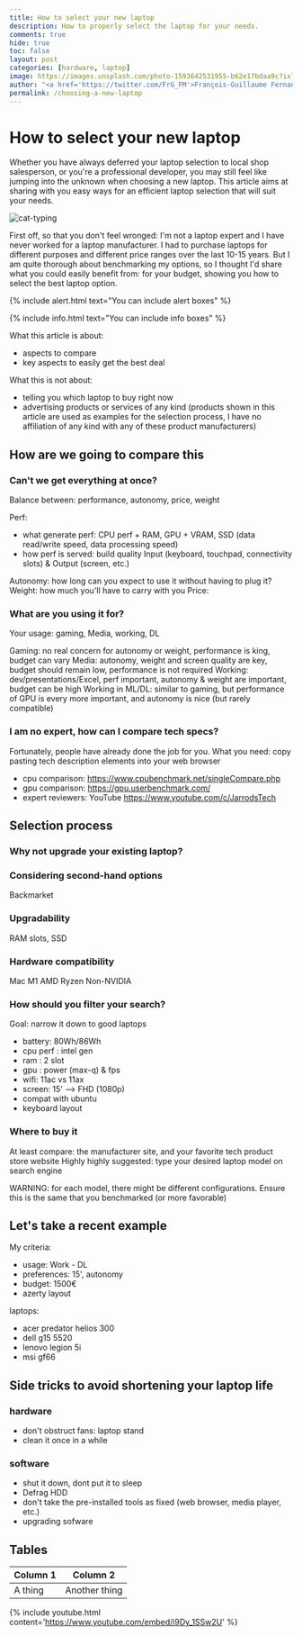 ```yaml
---
title: How to select your new laptop
description: How to properly select the laptop for your needs.
comments: true
hide: true
toc: false
layout: post
categories: [hardware, laptop]
image: https://images.unsplash.com/photo-1593642531955-b62e17bdaa9c?ixlib=rb-1.2.1&ixid=MnwxMjA3fDB8MHxwaG90by1wYWdlfHx8fGVufDB8fHx8&auto=format&fit=crop&w=869&q=80
author: "<a href='https://twitter.com/FrG_FM'>François-Guillaume Fernandez</a>"
permalink: /choosing-a-new-laptop
---
```

# How to select your new laptop

Whether you have always deferred your laptop selection to local shop salesperson, or you're a professional developer, you may still feel like jumping into the unknown when choosing a new laptop. This article aims at sharing with you easy ways for an efficient laptop selection that will suit your needs.

![cat-typing](https://media2.giphy.com/media/aNqEFrYVnsS52/giphy.gif?cid=790b76110bc8301ab8d1364278f76e6744830cc3678964af&rid=giphy.gif&ct=g)

First off, so that you don't feel wronged: I'm not a laptop expert and I have never worked for a laptop manufacturer. I had to purchase laptops for different purposes and different price ranges over the last 10-15 years. But I am quite thorough about benchmarking my options, so I thought I'd share what you could easily benefit from: for your budget, showing you how to select the best laptop option.

{% include alert.html text="You can include alert boxes" %}


{% include info.html text="You can include info boxes" %}


What this article is about:
- aspects to compare
- key aspects to easily get the best deal

What this is not about:
- telling you which laptop to buy right now
- advertising products or services of any kind (products shown in this article are used as examples for the selection process, I have no affiliation of any kind with any of these product manufacturers)

## How are we going to compare this
### Can't we get everything at once?


Balance between: performance, autonomy, price, weight

Perf:
- what generate perf: CPU perf + RAM, GPU + VRAM, SSD (data read/write speed, data processing speed)
- how perf is served: build quality Input (keyboard, touchpad, connectivity slots) & Output (screen, etc.)

Autonomy: how long can you expect to use it without having to plug it?
Weight: how much you'll have to carry with you
Price: 

### What are you using it for?

Your usage: gaming, Media, working, DL

Gaming: no real concern for autonomy or weight, performance is king, budget can vary
Media: autonomy, weight and screen quality are key, budget should remain low, performance is not required
Working: dev/presentations/Excel, perf important, autonomy & weight are important, budget can be high
Working in ML/DL: similar to gaming, but performance of GPU is every more important, and autonomy is nice (but rarely compatible)


### I am no expert, how can I compare tech specs?
Fortunately, people have already done the job for you. What you need: copy pasting tech description elements into your web browser

- cpu comparison: https://www.cpubenchmark.net/singleCompare.php
- gpu comparison: https://gpu.userbenchmark.com/
- expert reviewers: YouTube https://www.youtube.com/c/JarrodsTech

## Selection process


### Why not upgrade your existing laptop?



### Considering second-hand options

Backmarket

### Upgradability
RAM slots, SSD

### Hardware compatibility
Mac M1
AMD Ryzen
Non-NVIDIA

### How should you filter your search?

Goal: narrow it down to good laptops

- battery: 80Wh/86Wh
- cpu perf : intel gen
- ram : 2 slot
- gpu : power (max-q) & fps
- wifi: 11ac vs 11ax
- screen: 15' --> FHD (1080p)
- compat with ubuntu
- keyboard layout

### Where to buy it

At least compare: the manufacturer site, and your favorite tech product store website
Highly highly suggested: type your desired laptop model on search engine

WARNING: for each model, there might be different configurations. Ensure this is the same that you benchmarked (or more favorable)



## Let's take a recent example

My criteria:
- usage: Work - DL
- preferences: 15', autonomy
- budget: 1500€
- azerty layout



laptops:
- acer predator helios 300
- dell g15 5520
- lenovo legion 5i
- msi gf66



## Side tricks to avoid shortening your laptop life

### hardware 
- don't obstruct fans: laptop stand
- clean it once in a while

### software
- shut it down, dont put it to sleep
- Defrag HDD
- don't take the pre-installed tools as fixed (web browser, media player, etc.)
- upgrading sofware




## Tables

| Column 1 | Column 2 |
|-|-|
| A thing | Another thing |



<div class="cell border-box-sizing text_cell rendered"><div class="inner_cell">
<div class="text_cell_render border-box-sizing rendered_html">
<p>{% include youtube.html content='<a href="https://www.youtube.com/embed/i9Dy_1SSw2U">https://www.youtube.com/embed/i9Dy_1SSw2U</a>' %}</p>
</div>
</div>
